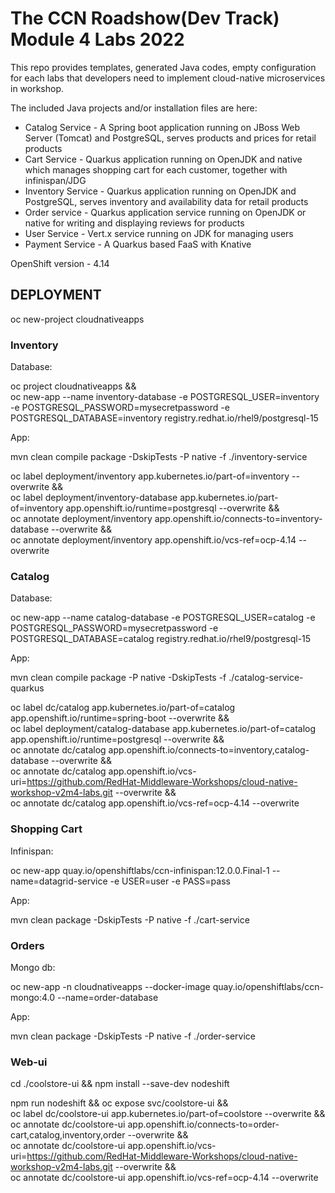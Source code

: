 The CCN Roadshow(Dev Track) Module 4 Labs 2022
===

This repo provides templates, generated Java codes, empty configuration for each labs that developers need to implement cloud-native microservices in workshop. 

The included Java projects and/or installation files are here:

* Catalog Service - A Spring boot application running on JBoss Web Server (Tomcat) and PostgreSQL, serves products and prices for retail products
* Cart Service - Quarkus application running on OpenJDK and native which manages shopping cart for each customer, together with infinispan/JDG
* Inventory Service - Quarkus application running on OpenJDK and PostgreSQL, serves inventory and availability data for retail products
* Order service  - Quarkus application service running on OpenJDK or native for writing and displaying reviews for products
* User Service - Vert.x service running on JDK for managing users
* Payment Service  - A Quarkus based FaaS with Knative 

OpenShift version - 4.14


## DEPLOYMENT

oc new-project cloudnativeapps

### Inventory

Database: 

oc project cloudnativeapps && \
oc new-app --name inventory-database -e POSTGRESQL_USER=inventory -e POSTGRESQL_PASSWORD=mysecretpassword -e POSTGRESQL_DATABASE=inventory registry.redhat.io/rhel9/postgresql-15

App:

mvn clean compile package -DskipTests  -P native  -f ./inventory-service

oc label deployment/inventory app.kubernetes.io/part-of=inventory --overwrite && \
oc label deployment/inventory-database app.kubernetes.io/part-of=inventory app.openshift.io/runtime=postgresql --overwrite && \
oc annotate deployment/inventory app.openshift.io/connects-to=inventory-database --overwrite && \
oc annotate deployment/inventory app.openshift.io/vcs-ref=ocp-4.14 --overwrite

### Catalog

Database:

oc new-app --name catalog-database -e POSTGRESQL_USER=catalog -e POSTGRESQL_PASSWORD=mysecretpassword -e POSTGRESQL_DATABASE=catalog registry.redhat.io/rhel9/postgresql-15

App:

mvn clean compile package -P native  -DskipTests -f ./catalog-service-quarkus

oc label dc/catalog app.kubernetes.io/part-of=catalog app.openshift.io/runtime=spring-boot --overwrite && \
oc label deployment/catalog-database app.kubernetes.io/part-of=catalog app.openshift.io/runtime=postgresql --overwrite && \
oc annotate dc/catalog app.openshift.io/connects-to=inventory,catalog-database --overwrite && \
oc annotate dc/catalog app.openshift.io/vcs-uri=https://github.com/RedHat-Middleware-Workshops/cloud-native-workshop-v2m4-labs.git --overwrite && \
oc annotate dc/catalog app.openshift.io/vcs-ref=ocp-4.14 --overwrite

### Shopping Cart

Infinispan:

oc new-app quay.io/openshiftlabs/ccn-infinispan:12.0.0.Final-1 --name=datagrid-service -e USER=user -e PASS=pass

App:

mvn clean package -DskipTests  -P native  -f ./cart-service

### Orders

Mongo db:

oc new-app -n cloudnativeapps  --docker-image quay.io/openshiftlabs/ccn-mongo:4.0 --name=order-database

App:

mvn clean package -DskipTests  -P native  -f ./order-service

### Web-ui

cd ./coolstore-ui && npm install --save-dev nodeshift

npm run nodeshift && oc expose svc/coolstore-ui && \
oc label dc/coolstore-ui app.kubernetes.io/part-of=coolstore --overwrite && \
oc annotate dc/coolstore-ui app.openshift.io/connects-to=order-cart,catalog,inventory,order --overwrite && \
oc annotate dc/coolstore-ui app.openshift.io/vcs-uri=https://github.com/RedHat-Middleware-Workshops/cloud-native-workshop-v2m4-labs.git --overwrite && \
oc annotate dc/coolstore-ui app.openshift.io/vcs-ref=ocp-4.14 --overwrite